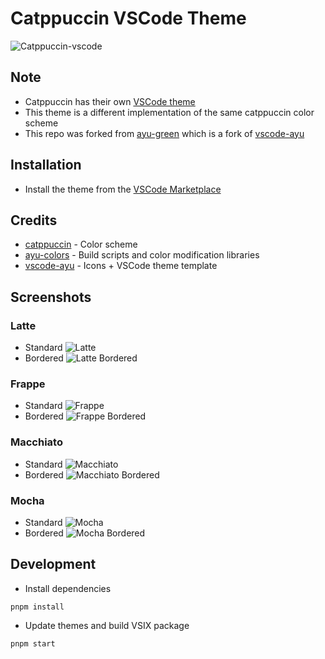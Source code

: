 # Catppuccin VSCode Theme

![Catppuccin-vscode](assets/logo.png)

## Note

- Catppuccin has their own [VSCode theme](https://github.com/catppuccin/vscode)
- This theme is a different implementation of the same catppuccin color scheme
- This repo was forked from [ayu-green](https://github.com/Siris01/ayu-green-) which is a fork of [vscode-ayu](https://github.com/ayu-theme/vscode-ayu)

## Installation

- Install the theme from the [VSCode Marketplace](https://marketplace.visualstudio.com/items?itemName=Siris01.catppuccin-theme)

## Credits

- [catppuccin](https://github.com/catppuccin/catppuccin) - Color scheme
- [ayu-colors](https://github.com/ayu-theme/ayu-colors) - Build scripts and color modification libraries
- [vscode-ayu](https://github.com/ayu-theme/vscode-ayu) - Icons + VSCode theme template

## Screenshots

### Latte

- Standard ![Latte](assets/latte.png)
- Bordered ![Latte Bordered](assets/latte-bordered.png)

### Frappe

- Standard ![Frappe](assets/frappe.png)
- Bordered ![Frappe Bordered](assets/frappe-bordered.png)

### Macchiato

- Standard ![Macchiato](assets/macchiato.png)
- Bordered ![Macchiato Bordered](assets/macchiato-bordered.png)

### Mocha

- Standard ![Mocha](assets/mocha.png)
- Bordered ![Mocha Bordered](assets/mocha-bordered.png)

## Development

- Install dependencies

```shell
pnpm install
```

- Update themes and build VSIX package

```shell
pnpm start
```
